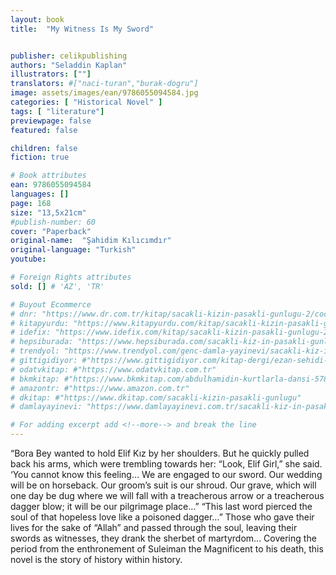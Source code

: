 ```yaml
---
layout: book
title:  "My Witness Is My Sword"


publisher: celikpublishing
authors: "Seladdin Kaplan"
illustrators: [""]
translators: #["naci-turan","burak-dogru"]
image: assets/images/ean/9786055094584.jpg
categories: [ "Historical Novel" ]
tags: [ "literature"]
previewpage: false
featured: false

children: false
fiction: true

# Book attributes
ean: 9786055094584
languages: []
page: 168
size: "13,5x21cm"
#publish-number: 60
cover: "Paperback"
original-name:  "Şahidim Kılıcımdır"
original-language: "Turkish"
youtube:

# Foreign Rights attributes
sold: [] # 'AZ', 'TR'

# Buyout Ecommerce
# dnr: "https://www.dr.com.tr/kitap/sacakli-kizin-pasakli-gunlugu-2/cocuk-ve-genclik/genclik-10-yas/roman-oyku/urunno=0001893059001"
# kitapyurdu: "https://www.kitapyurdu.com/kitap/sacakli-kizin-pasakli-gunlugu-2-/560122.html&filter_name=Sa%C3%A7akl%C4%B1+K%C4%B1z%27%C4%B1n+Pasakl%C4%B1+G%C3%BCnl%C3%BC%C4%9F%C3%BC+2"
# idefix: "https://www.idefix.com/kitap/sacakli-kizin-pasakli-gunlugu-2/cocuk-ve-genclik/genclik-10-yas/roman-oyku/urunno=0001893059001"
# hepsiburada: "https://www.hepsiburada.com/sacakli-kiz-in-pasakli-gunlugu-2-damla-yayinevi-p-HBV000012ER86"
# trendyol: "https://www.trendyol.com/genc-damla-yayinevi/sacakli-kiz-in-pasakli-gunlugu-2-p-54825777"
# gittigidiyor: #"https://www.gittigidiyor.com/kitap-dergi/ezan-sehidi-adnan-menderes_pdp_732728793"
# odatvkitap: #"https://www.odatvkitap.com.tr"
# bkmkitap: #"https://www.bkmkitap.com/abdulhamidin-kurtlarla-dansi-578226"
# amazontr: #"https://www.amazon.com.tr"
# dkitap: #"https://www.dkitap.com/sacakli-kizin-pasakli-gunlugu"
# damlayayinevi: "https://www.damlayayinevi.com.tr/sacakli-kiz-in-pasakli-gunlugu-2-bu-iste-bi-terslik-var"

# For adding excerpt add <!--more--> and break the line
---
```

“Bora Bey wanted to hold Elif Kız by her shoulders. But he quickly pulled back his arms, which
were trembling towards her:
“Look, Elif Girl,” she said. ‘You cannot know this
feeling… We are engaged to our sword. Our wedding will be on horseback. Our groom’s suit is our
shroud.
Our grave, which will one day be dug where we
will fall with a treacherous arrow or a treacherous
dagger blow; it will be our pilgrimage place…”
“This last word pierced the soul of that hopeless
love like a poisoned dagger…”
Those who gave their lives for the sake of “Allah”
and passed through the soul, leaving their swords
as witnesses, they drank the sherbet of martyrdom...
Covering the period from the enthronement of
Suleiman the Magnificent to his death, this novel is
the story of history within history.
<!--more--> 

